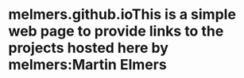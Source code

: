 # melmers.github.ioThis is a simple web page to provide links to the projects hosted here by melmers:Martin Elmers
